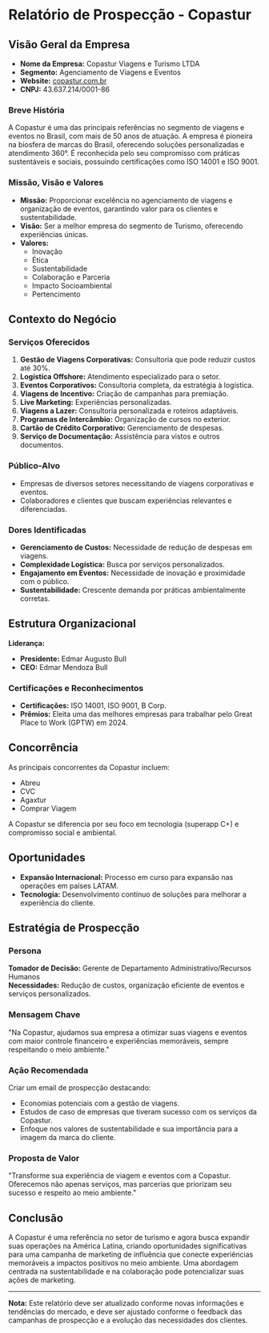# Relatório de Prospecção - Copastur

## Visão Geral da Empresa
- **Nome da Empresa:** Copastur Viagens e Turismo LTDA  
- **Segmento:** Agenciamento de Viagens e Eventos  
- **Website:** [copastur.com.br](http://www.copastur.com.br)  
- **CNPJ:** 43.637.214/0001-86  

### Breve História
A Copastur é uma das principais referências no segmento de viagens e eventos no Brasil, com mais de 50 anos de atuação. A empresa é pioneira na biosfera de marcas do Brasil, oferecendo soluções personalizadas e atendimento 360°. É reconhecida pelo seu compromisso com práticas sustentáveis e sociais, possuindo certificações como ISO 14001 e ISO 9001.

### Missão, Visão e Valores
- **Missão:** Proporcionar excelência no agenciamento de viagens e organização de eventos, garantindo valor para os clientes e sustentabilidade.
- **Visão:** Ser a melhor empresa do segmento de Turismo, oferecendo experiências únicas.
- **Valores:**
  - Inovação
  - Ética
  - Sustentabilidade
  - Colaboração e Parceria
  - Impacto Socioambiental
  - Pertencimento

## Contexto do Negócio
### Serviços Oferecidos
1. **Gestão de Viagens Corporativas:** Consultoria que pode reduzir custos até 30%.
2. **Logística Offshore:** Atendimento especializado para o setor.
3. **Eventos Corporativos:** Consultoria completa, da estratégia à logística.
4. **Viagens de Incentivo:** Criação de campanhas para premiação.
5. **Live Marketing:** Experiências personalizadas.
6. **Viagens a Lazer:** Consultoria personalizada e roteiros adaptáveis.
7. **Programas de Intercâmbio:** Organização de cursos no exterior.
8. **Cartão de Crédito Corporativo:** Gerenciamento de despesas.
9. **Serviço de Documentação:** Assistência para vistos e outros documentos.

### Público-Alvo
- Empresas de diversos setores necessitando de viagens corporativas e eventos.
- Colaboradores e clientes que buscam experiências relevantes e diferenciadas.

### Dores Identificadas
- **Gerenciamento de Custos:** Necessidade de redução de despesas em viagens.
- **Complexidade Logística:** Busca por serviços personalizados.
- **Engajamento em Eventos:** Necessidade de inovação e proximidade com o público.
- **Sustentabilidade:** Crescente demanda por práticas ambientalmente corretas.

## Estrutura Organizacional
**Liderança:**
- **Presidente:** Edmar Augusto Bull
- **CEO:** Edmar Mendoza Bull

### Certificações e Reconhecimentos
- **Certificações:** ISO 14001, ISO 9001, B Corp.
- **Prêmios:** Eleita uma das melhores empresas para trabalhar pelo Great Place to Work (GPTW) em 2024.

## Concorrência
As principais concorrentes da Copastur incluem:
- Abreu
- CVC
- Agaxtur
- Comprar Viagem

A Copastur se diferencia por seu foco em tecnologia (superapp C+) e compromisso social e ambiental.

## Oportunidades
- **Expansão Internacional:** Processo em curso para expansão nas operações em países LATAM.
- **Tecnologia:** Desenvolvimento contínuo de soluções para melhorar a experiência do cliente.

## Estratégia de Prospecção
### Persona
**Tomador de Decisão:** Gerente de Departamento Administrativo/Recursos Humanos  
**Necessidades:** Redução de custos, organização eficiente de eventos e serviços personalizados.

### Mensagem Chave
"Na Copastur, ajudamos sua empresa a otimizar suas viagens e eventos com maior controle financeiro e experiências memoráveis, sempre respeitando o meio ambiente."

### Ação Recomendada
Criar um email de prospecção destacando:
- Economias potenciais com a gestão de viagens.
- Estudos de caso de empresas que tiveram sucesso com os serviços da Copastur.
- Enfoque nos valores de sustentabilidade e sua importância para a imagem da marca do cliente.

### Proposta de Valor
"Transforme sua experiência de viagem e eventos com a Copastur. Oferecemos não apenas serviços, mas parcerias que priorizam seu sucesso e respeito ao meio ambiente."

## Conclusão
A Copastur é uma referência no setor de turismo e agora busca expandir suas operações na América Latina, criando oportunidades significativas para uma campanha de marketing de influência que conecte experiências memoráveis a impactos positivos no meio ambiente. Uma abordagem centrada na sustentabilidade e na colaboração pode potencializar suas ações de marketing.

---

**Nota:** Este relatório deve ser atualizado conforme novas informações e tendências do mercado, e deve ser ajustado conforme o feedback das campanhas de prospecção e a evolução das necessidades dos clientes.